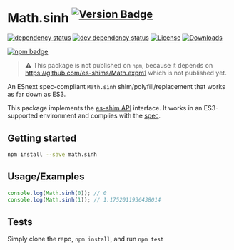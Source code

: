 # Math.sinh <sup>[![Version Badge][npm-version-svg]][package-url]</sup>

[![dependency status][deps-svg]][deps-url]
[![dev dependency status][dev-deps-svg]][dev-deps-url]
[![License][license-image]][license-url]
[![Downloads][downloads-image]][downloads-url]

[![npm badge][npm-badge-png]][package-url]

> :warning: This package is not published on `npm`, because it depends on https://github.com/es-shims/Math.expm1 which is not published yet.

An ESnext spec-compliant `Math.sinh` shim/polyfill/replacement that works as far down as ES3.

This package implements the [es-shim API](https://github.com/es-shims/api) interface. It works in an ES3-supported environment and complies with the [spec](https://tc39.es/ecma262/#sec-map-objects).

## Getting started

```sh
npm install --save math.sinh
```

## Usage/Examples

```js
console.log(Math.sinh(0)); // 0
console.log(Math.sinh(1)); // 1.1752011936438014
```

## Tests
Simply clone the repo, `npm install`, and run `npm test`

[package-url]: https://npmjs.org/package/math.sinh
[npm-version-svg]: https://versionbadg.es/es-shims/Math.sinh.svg
[deps-svg]: https://david-dm.org/es-shims/Math.sinh.svg
[deps-url]: https://david-dm.org/es-shims/Math.sinh
[dev-deps-svg]: https://david-dm.org/es-shims/Math.sinh/dev-status.svg
[dev-deps-url]: https://david-dm.org/es-shims/Math.sinh#info=devDependencies
[npm-badge-png]: https://nodei.co/npm/math.sinh.png?downloads=true&stars=true
[license-image]: https://img.shields.io/npm/l/math.sinh.svg
[license-url]: LICENSE
[downloads-image]: https://img.shields.io/npm/dm/math.sinh.svg
[downloads-url]: https://npm-stat.com/charts.html?package=math.sinh
